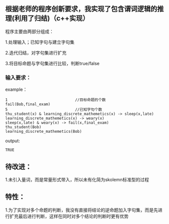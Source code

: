 ## 根据老师的程序创新要求，我实现了包含谓词逻辑的推理(利用了归结)（c++实现）

程序主要由两部分组成：

1.处理输入；已知字句与建立字句集

2.迭代归结，对字句集进行扩充

3.将目标命题与字句集进行比较，判断true/false

### 输入要求：

example：
```
1                              //目标命题的个数
fail(Bob,final_exam)
5                              //已知字句个数
thu_student(x) & learning_discrete_mathemetics(x) -> sleep(x,late)
learning_discrete_mathemetics(x) -> weary(x)
sleep(x,late) & weary(x) -> fail(x,final_exam)
thu_student(Bob)
learning_discrete_mathemetics(Bob)
```
output:
```
TRUE
```

## 待改进：
1.未引入量词，而是常量形式带入，所以未有化简为skolemn标准型的过程

## 特性：
1.为了实现对多个命题的判断，我没有直接将结论的逆命题加入字句集，而是先进行扩充最后进行判断，这样在同时对多个结论的判断时更有优势
